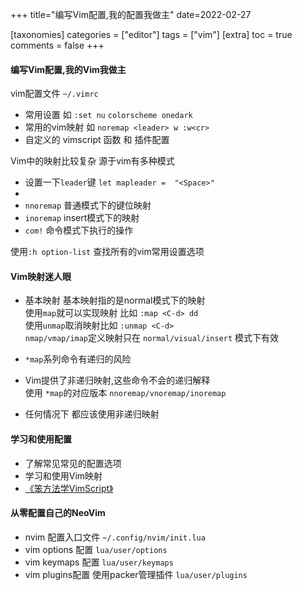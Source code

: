 
+++
title="编写Vim配置,我的配置我做主"
date=2022-02-27

[taxonomies]
categories = ["editor"]
tags = ["vim"]
[extra]
toc = true
comments = false
+++


#### 编写Vim配置,我的Vim我做主  

vim配置文件 `~/.vimrc`  

- 常用设置  如 `:set nu`  `colorscheme onedark`
- 常用的vim映射  如 `noremap <leader> w :w<cr>`
- 自定义的 vimscript 函数 和 插件配置   


Vim中的映射比较复杂 源于vim有多种模式  

- 设置一下`leader`键 `let mapleader =  "<Space>"`
- 
- `nnoremap`  普通模式下的键位映射
- `inoremap` insert模式下的映射
- `com!`   命令模式下执行的操作

使用`:h option-list` 查找所有的vim常用设置选项  


#### Vim映射迷人眼  

- 基本映射 
  基本映射指的是normal模式下的映射  
  使用`map`就可以实现映射 比如 `:map <C-d> dd`     
  使用`unmap`取消映射比如 `:unmap <C-d>`  
  `nmap/vmap/imap`定义映射只在 `normal/visual/insert` 模式下有效   
  
- `*map`系列命令有递归的风险
- Vim提供了非递归映射,这些命令不会的递归解释  
  使用 `*map`的对应版本 `nnoremap/vnoremap/inoremap`
- 任何情况下 都应该使用非递归映射  


#### 学习和使用配置

- 了解常见常见的配置选项
- 学习和使用Vim映射
- [《笨方法学VimScript》](https://www.kancloud.cn/kancloud/learn-vimscript-the-hard-way/49321)


#### 从零配置自己的NeoVim

- nvim 配置入口文件  `~/.config/nvim/init.lua`
- vim options 配置 `lua/user/options` 
- vim keymaps 配置 `lua/user/keymaps` 
- vim plugins配置 使用packer管理插件  `lua/user/plugins`


